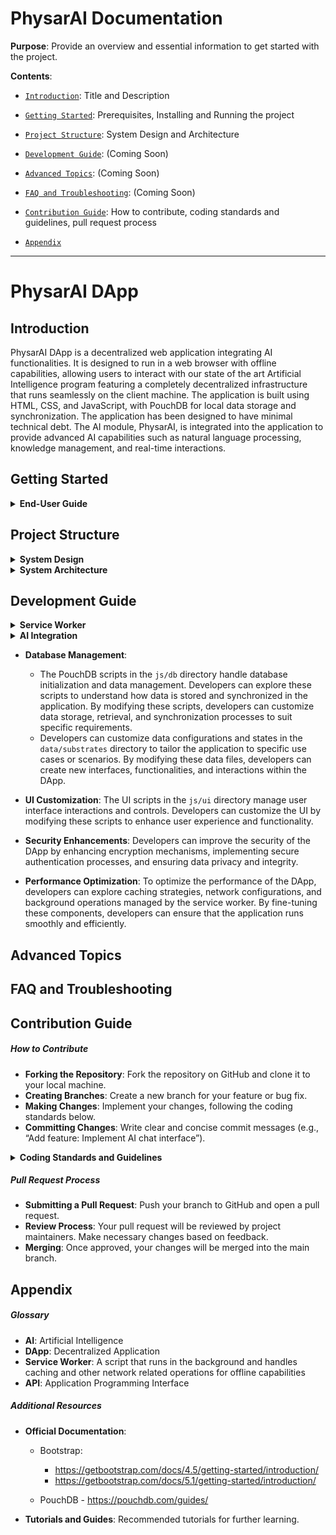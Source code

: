 # PhysarAI Documentation

**Purpose**: Provide an overview and essential information to get started with the project. 

**Contents**: 
- [`Introduction`](#introduction): Title and Description

- [`Getting Started`](#getting-started): Prerequisites, Installing and Running the project

- [`Project Structure`](#project-structure): System Design and Architecture

- [`Development Guide`](#development-guide): (Coming Soon)

- [`Advanced Topics`](#advanced-topics): (Coming Soon)

- [`FAQ and Troubleshooting`](#faq-and-troubleshooting): (Coming Soon)

- [`Contribution Guide`](#contribution-guide): How to contribute, coding standards and guidelines, pull request process

- [`Appendix`](#appendix)


---
# PhysarAI DApp


## Introduction

PhysarAI DApp is a decentralized web application integrating AI functionalities. It is designed to run in a web browser with offline capabilities, allowing users to interact with our state of the art Artificial Intelligence program featuring a completely decentralized infrastructure that runs seamlessly on the client machine. The application is built using HTML, CSS, and JavaScript, with PouchDB for local data storage and synchronization. The application has been designed to have minimal technical debt. The AI module, PhysarAI, is integrated into the application to provide advanced AI capabilities such as natural language processing, knowledge management, and real-time interactions.


## Getting Started

<details>

<summary> <b> End-User Guide </b> </summary>

##### Prerequisites
- A Web Browser

##### Installation
- None Required

##### Running the Project
1. Open your browser and go to https://appliedaistudio.github.io/maxwellai-dapp/.

2. Login using the following credentials:
   - Username: guest
   - Password: guest123


### Developer Guide

##### Prerequisites
- Visual Studio Code
- A local web server setup (e.g., Python's HTTP server or Live Preview - A VS Code Extension)
- Basic knowledge of HTML, CSS, and JavaScript

##### Installation
1. Download and Install Visual Studio Code:
  https://code.visualstudio.com/download

2. Install Live Preview:
  Using the Activity Bar on the far left-hand side of VS Code, navigate to the extenstions section and search for "Live Preview". Install the extension of the _**same name**_ that has officially been listed by Microsoft. This extensions allows setting up a local web server within your workspace to preview the app and if required also allows to access the server in an external web browser. 

3. Clone the repository and navigate to project folder:
    - Open a terminal and navigate using `cd` to the folder where you want to save the project.

    - Enter the following commands (make sure `git` is already installed): 

    ```bash
   git clone https://github.com/appliedaistudio/maxwellai-dapp.git
   cd maxwellai-dapp
    ```
   - If you prefer to not use a terminal and commands to carry out this step, you can do the following:
     - Download and Install GitHub Desktop through the following link: https://desktop.github.com/download/
     - Login using your GitHub account.
     - Click on `Add` and in the dropdown menu click on `Clone Repository`.
     - In the popup form click on URL, add the following https://github.com/appliedaistudio/maxwellai-dapp.git. 
     - Choose the Local Path where you want to clone the repository and finally click on clone.

##### Running the Project
1. Run VS Code and open the newly cloned project repository.

2. In the Explorer pane on the left-hand side, open `index.html`.

3. On the top right-hand corner, click on the second button `Open Preview` which is located beside the `Run Code` button.

4. Login using the following credentials and explore the app as you would on a browser:
    - Username: guest
    - Password: guest123


If you prefer to run a local web server by yourself instead:
1. Start the local web server:

   ```bash
   python3 -m http.server
   ```
2. Open your browser and go to http://localhost:8000.

##### Contribution
To get started on contributing to the project (fixing a bug or creating a new feature) refer to the [**`Contribution Guide`**](#contribution-guide) Section.

</details>

## Project Structure

<details>
<summary> <b> System Design </b> </summary>

##### 1. **Architecture Overview**
The PhysarAI DApp is designed with a modular architecture that separates concerns across various components, ensuring that each part of the application is well-organized, maintainable, and scalable.

##### 2. **Core Components**
The project is structured into several key components, each responsible for different aspects of the application's functionality:

- **Frontend Components**:
  - **HTML Files**: These files define the structure and layout of the various pages of the application. The `index.html` serves as the main entry point, while others like `login.html`, `tasks.html`, `network.html`, `notifications.html`, and `diagnostics.html` provide interfaces for specific functionalities within the DApp.
  - **CSS Styles**: The CSS files, organized into `base`, `components`, `layout`, and `utils` manage the visual styling of the application. The `base` styles define fundamental elements like typography, while `components` handle the styling of specific UI elements like buttons and menus. `layout.css` manages the overall structure of the pages, while `responsive.css` utility implements responsive design techniques ensuring consistency and optimal performance across different devices and screen sizes.
  - **JavaScript (JS) Files**: The JS files are divided into subdirectories for database management (`db`), user interface (`ui`), utilities (`utils`), and AI-specific functionalities (`ai`). These scripts handle dynamic interactions within the application, such as user authentication, AI interactions, and data management. The `ai` folder contains scripts related to PhysarAI, which is the core AI module integrated into the application.

  Refer to the [**`Development Guide`**](#development-guide) section to dive deeper.

- **Backend Components**:
  - **OpenAI Interaction**: The only core backend component is the DApp's interaction with OpenAI's LLM. The `dapp-settings.json` script and some of the scripts in the `js/ai` subdirectory specifically cater to this.
  - **Service Worker**: The `service-worker.mjs` script functions as the brains of the DApp, operating as a middleman between the frontend and the backend. It handles background tasks, ensures offline functionality, engages the AI for continuous processing, and manages essential data like tasks and notifications. This makes the app responsive and functional even in offline or low-connectivity environments. The service worker is installed and activated as soon as the user is logged in. 
  
  Refer to the [**`Development Guide`**](#development-guide) section to dive deeper.


##### 3. **Data Management**
- The application stores and manages various data states and configurations in the `data/substrates` directory. The folder contains specific data configurations for different aspects of the application, such as aging-in-place, conference productivity, and cybersecurity productivity. Each subfolder contains JSON files that hold structured data used by the application to manage tasks, network configurations, user feedback, and more.
- The `substrate-data-templates` folder contains text files that serve as templates that are fed to an LLM like ChatGPT in order to generate seed substrate data for a new substrate.
- **PouchDB**: A client-side database used for storing and synchronizing data. The `js/db` folder contains initialization scripts for various databases like users, tasks, and notifications. These scripts are essential for setting up and managing local data storage, ensuring that the application can operate offline and synchronize data when a connection is available.

Refer to the [**`Development Guide`**](#development-guide) section to dive deeper.

##### 4. **User Interface (UI)**
The UI is highly modular, with specific styles and scripts dedicated to different components of the application. 

- **Bootstrap**: A popular front-end framework. It has been utilized mainly to compliment the DApp's CSS and JS based design efforts in HTML files and to enable the usage of the design template of a `modal` interface component specifically for the AI chat, notifications and login alerts.
- **UI Controls and Interactions**: Managed by the `ui-controls.js` and related files, these scripts handle the dynamic behavior of the UI elements, such as menus, buttons, and forms.
- **AI Interaction**: The AI-related interactions, managed by `ui-ai-chat.js`, allow users to interact with the AI models integrated into the application. These interactions are designed to be intuitive and responsive, providing real-time feedback to the user.
- **User Authentication**: The User Authentication processes, managed by `ui-auth.js`, allows login management, session management, and access level checks using PouchDB and bcrypt for a secure login system.

Refer to the [**`Development Guide`**](#development-guide) section to dive deeper.

##### 5. **AI Integration**
The `js/ai` directory contains the core AI functionalities, including scripts for managing AI conversations, configuring AI models, and interacting with large language models (LLMs). The PhysarAI module is the main AI component of the application, providing advanced AI capabilities such as natural language processing and knowledge management.

Refer to the [**`Development Guide`**](#development-guide) section to dive deeper.

##### 6. **Security and Performance**
The application leverages several key components to ensure security and optimal performance:
- **bcrypt**: A library used for hashing passwords, ensuring that user credentials are stored securely.
- **Encryption**: Managed by `encryption.js`, this script is a vital part of the DApp’s security infrastructure. It ensures that sensitive data is encrypted using the AES-GCM algorithm before being stored or transmitted, and can be securely decrypted when needed. The module manages the entire encryption and decryption process, using a static key and a random intialization vector (IV) to produce a unique cipher text, this algorithm combines with robust error handling protects user data and maintains the integrity of the application’s security mechanisms.
- **Performance Optimization**: The service worker and caching mechanisms improve the app's performance, especially in environments with limited or unreliable network connectivity. 

Refer to the [**`Development Guide`**](#development-guide) section to dive deeper.

##### 7. **Documentation and Resources**
The `docs` directory contains documentation files that provide detailed information on the application’s setup, usage, and development. This documentation is crucial for onboarding new developers and ensuring that stakeholders have a clear understanding of the system’s capabilities.

</details>

<details> 
<summary> <b> System Architecture </b> </summary>

##### Diagram

![System Architecture Diagram](images/Architecture.png)

### Directory and File Breakdown

<details>
<summary> <b> Root Directory </b> </summary>

- `aiTest.html`: Interface for testing AI functionalities in a contained environment. [Not an active part of the DApp]
- `dapp.html`: A previous (initial) iteration of the DApp. [Not an active part of the DApp]
- `diagnostics.html`: Interface for diagnostics features.
- `favicon.ico`: Icon displayed in the browser tab.  
- `index.html`: Main entry point of the application.
- `login.html`: Interface for user login enforcement.
- `manifest.json`: Configuration file for web application manifest.
- `network.html`: Interface for network configurations. Focuses on creating and managing a network of resources.
- `notifications.html`: Interface for managing notifications.
- `service-worker.mjs`: Interface for managing background operations, interacting with physarai, and ensuring that the application remains functional and responsive even in offline conditions.
- `tasks.html`: Interface for task management. Focuses on managing tasks, particularly breaking down goals into actionable items.

</details>

<details>
<summary> <b> JavaScript Directory (js/) </b> </summary>

- **db/**: Contains database initialization scripts.
  - **data-specific/**:
    - `network-utils.js`: Utility functions for network-related operations.
    - `notification-utils.js`: Utility functions for handling notifications.
    - `task-utils.js`: Utility functions for task management.
  - `db-init-common.js`: Initializes common database configurations and setups.
  - `db-init-dapp-settings.js`: Initializes the DApp settings database.
  - `db-init-general-feedback.js`: Initializes the general feedback database.
  - `db-init-main-content-controls.js`: Initializes the main content controls database.
  - `db-init-menu.js`: Initializes the menu configurations in the database.
  - `db-init-network.js`: Initializes the network configurations database.
  - `db-init-network-feedback.js`: Initializes the network feedback database.
  - `db-init-notification-feedback.js`: Initializes the notification feedback database.
  - `db-init-notifications.js`: Initializes the notifications database.
  - `db-init-task-feedback.js`: Initializes the task feedback database.
  - `db-init-tasks.js`: Initializes the tasks database.
  - `db-init-users.js`: Initializes the users database.
  - `db-init.js`: General script to initialize the entire database setup.

- **ui/**: User interface related scripts.
  - `ui-ai-chat.js`: Manages AI chat interactions.
  - `ui-auth.js`: Handles user authentication.
  - `ui-color-extractor.js`: Extracts colors for UI themes.
  - `ui-controls.js`: Manages UI controls and interactions.
  - `ui-menu.js`: Manages UI menu navigation.

- **utils/**: Utility scripts.
  - `common.js`: Common utility functions used across the application.
  - `encryption.js`: Handles data encryption.
  - `logging.js`: Manages logging functionality.
  - `string-parse.js`: Parses and processes strings.

- **ai/**: Scripts related to PhysarAI.
  - **physarai/**:
    - `physarai-ai-conversations.js`: Manages AI conversations.
    - `physarai-config.js`: Configuration settings for PhysarAI.
    - `physarai-database.js`: Database interactions for PhysarAI.
    - `physarai-helpers.js`: Helper functions for PhysarAI.
    - `physarai-llm-interactions.js`: Manages large language model interactions.
    - `physarai-llm-schema.js`: Schema definitions for large language models.
    - `physarai-main.js`: Main script for PhysarAI functionalities.
  - `knowledge.js`: Accesses external knowledge for AI. [Not an active part of the DApp]

- `dapp-config.js`: Configuration settings for the DApp.
- `dapp.js`: Main script for DApp functionalities.
- `diagnostics.js`: Handles diagnostics features.
- `network.js`: Manages network configurations.
- `notifications.js`: Manages notifications.
- `tasks.js`: Manages task functionalities.

</details>

<details>
<summary> <b> Data Directory (data/) </b> </summary>

- **substrates/**: Contains various data states and configurations.
  - **aging-in-place/**: 
    - `appliance_inventory.json`: JSON file containing appliance inventory data.
    - `background.jpg`: Background image used in aging-in-place interfaces.
    - `habit_tracking_feedback.json`: JSON file for storing feedback on habit tracking.
    - `habit_tracking_log.json`: JSON file for logging habit tracking data.
    - `incident_user_feedback.json`: JSON file for storing user feedback on incidents.
    - `incidents.json`: JSON file containing incident data.
    - `maintenance_recommendations_log.json`: JSON file for logging maintenance recommendations.
    - `maintenance_user_feedback.json`: JSON file for storing user feedback on maintenance activities.
  
  - **conference-productivity/**:
    - `background.jpg`: Background image used in conference productivity interfaces.
    - `dapp-connectons.json`: JSON file for storing DApp connections data.
    - `dapp-settings.json`: JSON file for storing settings related to the DApp.
    - `general-feedback.json`: JSON file for storing general feedback data.
    - `main-content-controls.json`: JSON file containing main content control settings.
    - `menu-options.json`: JSON file for storing menu options.
    - `network-feedback.json`: JSON file for storing feedback on network configurations.
    - `network.json`: JSON file for storing network configuration data.
    - `notification-feedback.json`: JSON file for storing feedback on notifications.
    - `notifications.json`: JSON file for storing notifications data.
    - `task-feedback.json`: JSON file for storing feedback on tasks.
    - `tasks.json`: JSON file containing task data.

  - **cybersecurity-productivity/**:
    - `dapp-settings.json`: JSON file for storing DApp settings related to cybersecurity productivity.
    - `general-feedback.json`: JSON file for storing general feedback.
    - `main-content-controls.json`: JSON file for storing main content control settings.
    - `menu-options.json`: JSON file for storing menu options.
    - `network-feedback.json`: JSON file for storing feedback on network configurations.
    - `network.json`: JSON file for storing network configurations.
    - `notification-feedback.json`: JSON file for storing feedback on notifications.
    - `notifications.json`: JSON file containing notifications data.
    - `task-feedback.json`: JSON file for storing feedback on tasks.
    - `tasks.json`: JSON file containing task data.

  - **substrate-data-templates/**: Example templates utilized to feed LLMs for generating seed substrate data.
    - `general-feedback.txt`: Template for collecting general feedback.
    - `network-and-feedback.txt`: Template for collecting network feedback.
    - `notifications-and-feedback.txt`: Template for collecting notifications feedback.
    - `tasks-and-feedback.txt`: Template for collecting tasks feedback.

</details>

<details>
<summary> <b> CSS Directory (css/) </b> </summary>

- **base/**: Contains base styling for the application.
  - `base.css`: Base stylesheet defining fundamental styles for the application.
  - `typography.css`: Stylesheet specifically for managing typography (fonts, headings, etc.).
  - `variables.css`: Stylesheet containing CSS variables used across other stylesheets.

- **components/**: Contains styles for various UI components.
  - `ai-chat-button.css`: Styles for AI chat button elements.
  - `ai-chat.css`: Styles for the AI chat interface.
  - `buttons.css`: Styles for button elements.
  - `cards.css`: Styles for card components.
  - `controls.css`: Styles for UI controls (forms, buttons, etc.).
  - `dapp-settings.css`: Styles for the DApp settings interface.
  - `main-content.css`: Styles for the main content area.
  - `menu.css`: Styles for navigation menus.
  - `sign-in.css`: Styles for the sign-in interface.

- **layout/**: Contains styles related to layout management.
  - `layout.css`: Stylesheet managing the layout structure of the application.

- **utils/**: Contains utility styles.
  - `responsive.css`: Stylesheet for managing responsive design, ensuring the application adapts to different screen sizes.

</details>

<details>
<summary> <b> Libraries Directory (lib/) </b> </summary>

- **bcrypt/**: Library for password hashing.
  - `bcrypt.min.js`: Minified JavaScript file for the bcrypt library, used for secure password hashing.

- **bootstrap/**: Bootstrap framework for responsive design.
  - **css/**: 
    - `bootstrap.min.css`: Minified CSS file for Bootstrap, providing responsive layout and component styles.
  - **js/**: 
    - `bootstrap.bundle.min.js`: Minified JavaScript bundle for Bootstrap, including necessary plugins like modals, tooltips, etc.

- **fontawesome/**: Font Awesome library for icons.
  - Contains font files and CSS for integrating Font Awesome icons into the application.

- **pouchdb/**: PouchDB library for client-side database management.
  - `pouchdb.min.js`: Minified JavaScript file for PouchDB, enabling client-side database management and syncing with CouchDB.

- **vibrant/**: Vibrant library for color extraction from images.
  - `vibrant.min.js`: Minified JavaScript file for the Vibrant library, used to extract dominant colors from images for dynamic theming.

</details>

##### Documentation Directory (docs/)
- Contains documentation files.

##### Fonts Directory (fonts/)
- Contains font files used in the application.

##### Images Directory (images/)
- Contains image files used in the application.

</details>

## Development Guide

<details>
<summary> <b> Service Worker </b> </summary>

The service worker is a critical component of the DApp, handling background tasks, caching, and offline functionality. Developers can explore the service worker script (`service-worker.mjs`) to understand its operations and customize its behavior.

**Overview of responsibilities**
- **Service Worker Lifecycle Events**:
  - **Installation**: During the `install event`, the service worker caches essential files such as `index.html`, CSS, and JavaScript. This ensures that the app loads quickly and works offline by caching assets in a versioned cache (`cache-v1`). It uses the `caches.open()` method to store these assets.
  - **Activation**: During the `activate event`, the service worker claims control over all active clients and removes outdated caches. It ensures that old caches (e.g., from previous versions of the app) are invalidated by checking the version (e.g., `cache-v1`) and deleting older cache versions to avoid conflicts.
  - **Fetch Requests Handling**: In the `fetch event`, the service worker intercepts network requests and serves cached responses when available. It falls back to network requests when the requested resource is not available in the cache. For known URLs (e.g., app assets), the worker prioritizes cache-first, improving performance in offline or low-connectivity situations.
  - **Message (Event Driven Message Handling)**: The service worker listens for messages sent from the main thread or other worker threads. It uses the `message event` to receive instructions or data (e.g., engaging the AI, updating tasks, or managing notifications) and responds by performing the necessary actions, specifically triggering the ***engageAI()*** function to initiate AI operations. This allows for two-way communication between the service worker and the main application, facilitating real-time updates and background task execution. Additionally, the event logs the received message for debugging purposes, helping track the communication between the service worker and the main thread. This event allows for dynamic interaction between the frontend and background processes, facilitating real-time AI engagement and other background tasks.
- **Caching Assets**: During the installation phase, the service worker caches essential files such as the index.html, CSS, and JavaScript files to ensure the application can be loaded quickly and work offline. The cache is managed using the caches API and named `cache-v1`. During the activate event, old caches are purged to ensure that only the latest version of assets is stored.
- **Managing Notifications**: The service worker regularly checks for pending notifications stored in PouchDB and sends them to the user. It updates the status of notifications from `pending` to `sent` once they are delivered. If a conflict arises during notification status updates (e.g., version conflict in PouchDB), the worker resolves it by fetching the latest version of the document and retrying the update. Notifications contain metadata such as a message, timestamp, and action items. This data is stored in PouchDB and rendered on the UI through the `notifications.js` script. The service worker handles the logic for when and how notifications are fetched, updated, and displayed.
- **Interacting with PhysarAI: Regular and Real-time AI Engagement**: The service worker engages PhysarAI in the background, processing user insights stored in PouchDB. The data passed between the service worker and PhysarAI includes task data, notifications, and network resource information. The AI processes this data to generate insights, which are used to update tasks, manage notifications, and keep the app's network operations running efficiently. PhysarAI operates at both regular intervals (e.g., every 3 minutes) to handle general updates and in real-time (every 10 seconds) for more immediate feedback and AI interactions. ***Real-time AI engagement*** handles tasks that need immediate processing, while ***regular intervals*** ensure the application stays up-to-date overall.
- **Pulsing Mechanism**: To visually indicate when the AI is processing, the service worker uses a `pulsing` mechanism that sends `start pulsing` and `stop pulsing` messages to the main thread. This creates a visual feedback loop for the user, showing that background processes are actively running.
- **Managing Background Tasks**: The service worker continuously runs and schedules tasks in the background, such as updating the UI, sending notifications, and processing data insights, ensuring that the user experience is seamless and responsive.
- **Communicating with the Main Thread**: The service worker listens for messages from the main application thread and can engage the AI or perform other tasks based on these messages. It also communicates back to the main thread by sending messages to update the UI or notify the user. This two-way communication enables real-time interactions and background operations to enhance the user experience.
- **Error Handling & Retry Mechanisms**: The service worker includes error handling mechanisms to catch and log errors that occur during background operations. This ensures that any issues are captured and can be addressed promptly, maintaining the stability and reliability of the application.
  - **Conflict Resolution**: When updating data in PouchDB (e.g., notification status), the service worker employs a retry mechanism to handle conflicts. If a document conflict occurs, the service worker retrieves the latest revision of the document and retries the update until successful. This ensures data consistency and prevents failures during updates.
  - **Error Logging**: The service worker logs errors that occur during operations, such as failed fetch requests or database conflicts. These logs are typically sent to the console for debugging purposes, ensuring that developers can quickly identify and resolve issues. The service worker handles errors gracefully, ensuring minimal disruption to the user experience.
</details>

<details>
<summary> <b> AI Integration </b> </summary>

Developers can extend the AI capabilities of the DApp by modifying the AI scripts in the `js/ai` directory. These scripts manage AI conversations, interactions with large language models, and knowledge base management. By customizing these scripts, developers can enhance the AI's functionality, improve response generation, and tailor the AI's behavior to specific use cases.

<details>
<summary> <b> Key Elements of PhysarAI </b> </summary>

**1. Configuration and Initialization**
  - File: physarai-config.js ￼
  - Purpose: This file is responsible for the configuration of the AI system, setting important parameters such as the AI profile, caveats, user personality, and the AI’s personality.
  - Key Elements:
    - Personality: maxwellaiPersonality() and userPersonality() functions fetch the AI and user’s personality from the local database (PouchDB).
    - Caveats: The file defines strict instructions that the AI must follow, ensuring certain guidelines are observed.      - LLM Configuration: The configuration specifies the Large Language Model (LLM) being used, such as GPT-4, and includes response generation rules and task handling.
  - Integration: This configuration integrates with every part of the AI operations, as it shapes the behavior of the AI and defines the interaction parameters.
**2. Conversation Management**
  - File: physarai-ai-conversations.js ￼
  - Purpose: Manages AI responses in conversation scenarios. This file is responsible for generating the AI’s response based on user conversations.
  - Key Elements:
    - AI Response Generation: generateAIResponseToConversation() prepares and sends a conversation prompt to the LLM, then parses and returns the AI’s response.
    - Degraded Mode: The system has a fallback in place to handle cases when the AI is unavailable or an error occurs, returning default responses.
  - Integration: This is critical for real-time user interactions, as it governs how the AI responds to user inputs during conversations. The conversation module integrates tightly with the LLM and the core application logic to provide coherent interactions.
**3. Main AI Function**
  - File: physarai-main.js ￼
  - Purpose: This is the central function of PhysarAI. It manages all interactions between the tools, AI, and user inputs.
  - Key Elements:
    - LLM Prompt Generation: generateReActAgentLLMPrompt() creates a structured prompt for the LLM, outlining tools the AI can use and defining how it should interact.
    - Main AI Loop: The PhysarAI() function runs a loop that processes user inputs, engages the LLM, and executes actions.
    - Error Handling: The function also handles retries and error conditions, such as when the LLM is unavailable.
  - Integration: This file is the centerpiece of the AI system, where all other modules converge. It coordinates tool use, manages interactions with the LLM, and logs actions, ensuring smooth AI operation.
**4. Database Interactions**
  - File: physarai-database.js
  - Purpose: This file manages the interactions between the PhysarAI and the local/remote databases. It retrieves sensitive data like API keys and endpoints for interacting with the LLM.
  - Key Elements:
    - LLM API Key and Endpoint: The functions llmApiKey() and llmEndpoint() fetch and decrypt sensitive data stored in PouchDB, such as API keys and endpoint URLs for the LLM.
	- Integration: This file is critical for securely accessing necessary resources, such as API keys, that PhysarAI needs to function. It integrates by feeding this information to other modules like the LLM interaction handlers.
**5. LLM Interactions**
  - File: physarai-llm-interactions.js ￼
  - Purpose: This file manages the interactions between PhysarAI and the language model (LLM). It sends user prompts to the LLM and processes the response.
  - Key Elements:
    - promptLLM(): This function sends prompts to the LLM via a POST request, passing the API key, endpoint, prompt, and model as parameters.
  - Integration: It plays a key role by ensuring that user interactions with the AI are processed through the LLM, enabling dynamic response generation based on real-time inputs. This module is central to executing the AI logic within the system.
- **6. AI Helpers and Actions**
  - File: physarai-helpers.js ￼
  - Purpose: Provides utility functions to process AI outputs and prepare interaction contexts.
  - Key Elements:
    - Action Extraction: extractActionsAndInputs() parses the LLM’s JSON response, extracting and logging the intended actions.
    - Context Preparation: Functions like prepareContext() build a contextual prompt based on user insights, while prepareMessages() creates structured messages for interaction.
  - Integration: This module works as a pre-processor and post-processor for AI interactions. It builds a proper context and ensures that the AI’s responses are meaningful and aligned with user needs, feeding this back into the main application.
**7. Schema Validation**
  - File: physarai-llm-schema.js ￼
  - Purpose: Defines and validates the structure of the JSON responses received from the LLM.
  - Key Elements:
    - Response Validation: The validateLLMResponse() function checks if the AI’s response adheres to the predefined schema, ensuring that the output is well-formed and actionable.
  - Integration: This file ensures that all responses generated by the LLM are structurally valid before being acted upon. This is crucial for maintaining stability and reliability in the system. 
</details>

<details>
<summary> <b> Integration into the Overall App Architecture </b> </summary>

    - AI Core: PhysarAI is the mind of the application. It handles dynamic user interactions, processes data, and generates responses based on real-time inputs using advanced language models like GPT-4.
    - Data Management: It relies on PouchDB for managing settings and configuration data securely and efficiently, ensuring offline capability and fast data retrieval.
    - Modular Interaction: Each module—whether it’s for processing conversation responses, fetching knowledge, or managing actions—works independently but communicates with the main PhysarAI function to create a seamless user experience.
    - Real-Time Updates: The system is designed to process real-time inputs and deliver actionable outputs, updating tasks, notifications, and network configurations based on AI insights.

</details>

<details>
<summary> <b> Tool Integration with PhysarAI: Enhancing Capabilities </b> </summary>

    PhysarAI’s intelligence and automation capabilities are enhanced through various tools provided by utility files: notification-utils.js, task-utils.js, and network-utils.js. These tools enable PhysarAI to handle notifications, tasks, and network interactions efficiently. The service worker (service-worker.mjs) plays a critical role in orchestrating these tools and integrating them into PhysarAI’s workflow.
      - **1. Tools in Utility Files**
        - Notification Tools (notification-utils.js):
          - Provides functions for managing notifications (validateNotification, createNotification, updateNotification, etc.).
          - Interacts with the local database (PouchDB) to store, retrieve, and update notifications.
        - Task Tools (task-utils.js):
          - Offers task-related functions (validateTask, createTask, updateTask, etc.).
          - Facilitates task management by interacting with the database, performing CRUD operations, and validating task data.
        - Network Tools (network-utils.js):
          - Manages network configurations and feedback mechanisms, allowing PhysarAI to adapt network-related settings dynamically.
      - **2. Integration via Service Worker**
        - The service worker imports these utility tools and passes them to functions within physarai-main.js, enabling PhysarAI to execute complex operations.
        - Within the service worker, the engageAI function gathers sets of tools (taskTools, notificationTools, networkTools, and commonTools) and injects them into PhysarAI’s main processing loop.
        - For example:
          - updateNotifications: Uses notificationTools to create, update, or validate notifications based on AI insights.
          - updateTasks: Employs taskTools to modify tasks in the database, keeping task management responsive and intelligent.
          - updateNetwork: Utilizes networkTools to adjust network configurations and feedback mechanisms based on real-time analysis.
      - **3. Enhancing AI Capabilities**
        - This tool integration allows PhysarAI to dynamically manage the app’s core functionalities—notifications, tasks, and network settings.
        - By leveraging these tools, PhysarAI can respond to real-time inputs, automate routine tasks, and adapt to changing user or system conditions, thus providing a smarter, more interactive experience for users.
    In summary, the service worker acts as the conductor, calling on the utility tools and passing them into PhysarAI to ensure seamless operation and dynamic interaction with the app’s key components. For new developers, understanding this process is crucial for extending or customizing PhysarAI’s capabilities.

</details>
</details>



- **Database Management**:
  - The PouchDB scripts in the `js/db` directory handle database initialization and data management. Developers can explore these scripts to understand how data is stored and synchronized in the application. By modifying these scripts, developers can customize data storage, retrieval, and synchronization processes to suit specific requirements.
  - Developers can customize data configurations and states in the `data/substrates` directory to tailor the application to specific use cases or scenarios. By modifying these data files, developers can create new interfaces, functionalities, and interactions within the DApp.

- **UI Customization**: The UI scripts in the `js/ui` directory manage user interface interactions and controls. Developers can customize the UI by modifying these scripts to enhance user experience and functionality.

- **Security Enhancements**: Developers can improve the security of the DApp by enhancing encryption mechanisms, implementing secure authentication processes, and ensuring data privacy and integrity.

- **Performance Optimization**: To optimize the performance of the DApp, developers can explore caching strategies, network configurations, and background operations managed by the service worker. By fine-tuning these components, developers can ensure that the application runs smoothly and efficiently.

## Advanced Topics

## FAQ and Troubleshooting

## Contribution Guide

##### How to Contribute
- **Forking the Repository**: Fork the repository on GitHub and clone it to your local machine.
- **Creating Branches**: Create a new branch for your feature or bug fix.
- **Making Changes**: Implement your changes, following the coding standards below.
- **Committing Changes**: Write clear and concise commit messages (e.g., “Add feature: Implement AI chat interface”).

<details>
<summary> <b> Coding Standards and Guidelines </b> </summary>

This section outlines the coding standards and best practices to be followed when contributing to the codebase. The standards are designed to ensure consistency, readability, maintainability, and scalability of the code.

1. **HTML Structure and Best Practices**
- **External Libraries and Styles**: Load external libraries and stylesheets at the top of the `<head>` section. Ensure that all dependencies are documented and version-controlled.
- **Custom CSS and Scripts**: Custom CSS and JavaScript files should be linked after external libraries. Follow a clear directory structure (e.g., `/css/`, `/js/`, `/lib/`).
- **Accessibility**: Use semantic HTML elements like `<nav>`, `<header>`, `<footer>`, `<section>`, and `<article>` to improve accessibility. Always include `aria-labels` and titles where applicable for assistive technologies.

2. **JavaScript Standards**
- **Modular Code**: Use ES6 modules (`import` and `export`) to organize code into logical, reusable components. This promotes maintainability and separation of concerns.
- **Error Handling**: Always include error handling (`try-catch`) for asynchronous operations like database access or network requests. Log errors to the console with descriptive messages.
- **Database Operations**: Use PouchDB for local storage and data management. Ensure that database initialization occurs before any UI operations. Fetch and render data efficiently, utilizing asynchronous functions (`async-await`).
- **Function Documentation**: Each function should be documented with comments explaining its purpose, parameters, and return values. Use clear and descriptive names for functions and variables.

3. **CSS and Styling Guidelines**
- **Naming Conventions**: Follow a consistent naming convention for classes, such as `kebab-case` (e.g., `.ai-chat-button`, `.card-container`). Ensure that class names are descriptive and relevant to their function.
- **Responsive Design**: Use media queries and Bootstrap classes (`d-flex`, `vh-100`, etc.) to create responsive layouts. Test the UI across various devices to ensure compatibility.
- **Variables and Reusability**: Use CSS variables (`:root { --primary-color: #333; }`) for colors, fonts, and other reusable values. This promotes consistency and makes it easier to update styles globally.

4. **Security Considerations**
- **Data Encryption**: Use bcrypt or similar libraries for sensitive data encryption. Always encrypt/decrypt data before storing/retrieving from databases.
- **Input Validation**: Validate all user inputs to prevent security vulnerabilities such as SQL injection or XSS attacks. Sanitize data before processing.
- **Permissions and Notifications**: Always check and request user permissions for notifications. Provide clear instructions and fallback mechanisms if the browser does not support certain APIs.

5. **Testing and Debugging**
- **Console Logs**: Use `console.log` for debugging during development, but remove or comment out unnecessary logs in the production code. Use a logging utility if consistent and detailed logging is required.
- **Browser Compatibility**: Test the application in multiple browsers to ensure consistent behavior. Address any browser-specific issues promptly.

6. **Documentation and Comments**
- **Code Comments**: Use one-line comments whenever possible, placed on lines by themselves. Comment all code, and ensure each major block of code explains its intent. The reader should understand the intent of the code just by reading the comments.
- **Documentation**: Maintain up-to-date documentation for the project, including setup instructions, usage guidelines, and development notes. Keep the documentation in the `docs` directory and update it as the project evolves.

By following these coding standards, we ensure that our codebase remains clean, efficient, and easy to maintain. Consistency in coding practices across the team will lead to a more robust and scalable product.

</details>

##### Pull Request Process
- **Submitting a Pull Request**: Push your branch to GitHub and open a pull request.
- **Review Process**: Your pull request will be reviewed by project maintainers. Make necessary changes based on feedback.
- **Merging**: Once approved, your changes will be merged into the main branch.

## Appendix

##### Glossary
- **AI**: Artificial Intelligence
- **DApp**: Decentralized Application
- **Service Worker**: A script that runs in the background and handles caching and other network related operations for offline capabilities
- **API**: Application Programming Interface  

##### Additional Resources
- **Official Documentation**:
  - Bootstrap:
    - https://getbootstrap.com/docs/4.5/getting-started/introduction/
    - https://getbootstrap.com/docs/5.1/getting-started/introduction/

  - PouchDB - https://pouchdb.com/guides/

- **Tutorials and Guides**: Recommended tutorials for further learning.